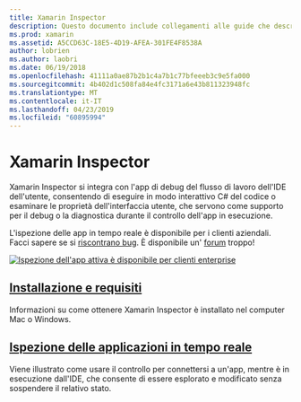 ```yaml
---
title: Xamarin Inspector
description: Questo documento include collegamenti alle guide che descrivono come installare e usare Xamarin Inspector per esplorare ed eseguire il debug delle applicazioni.
ms.prod: xamarin
ms.assetid: A5CCD63C-18E5-4D19-AFEA-301FE4F8538A
author: lobrien
ms.author: laobri
ms.date: 06/19/2018
ms.openlocfilehash: 41111a0ae87b2b1c4a7b1c77bfeeeb3c9e5fa000
ms.sourcegitcommit: 4b402d1c508fa84e4fc3171a6e43b811323948fc
ms.translationtype: MT
ms.contentlocale: it-IT
ms.lasthandoff: 04/23/2019
ms.locfileid: "60895994"
---
```

# <a name="xamarin-inspector"></a>Xamarin Inspector

Xamarin Inspector si integra con l'app di debug del flusso di lavoro dell'IDE dell'utente, consentendo di eseguire in modo interattivo C# del codice o esaminare le proprietà dell'interfaccia utente, che servono come supporto per il debug o la diagnostica durante il controllo dell'app in esecuzione.

L'ispezione delle app in tempo reale è disponibile per i clienti aziendali. Facci sapere se si [riscontrano bug](~/tools/inspector/install.md#reporting-bugs). È disponibile un' [forum](https://forums.xamarin.com/categories/inspector) troppo!

[![](images/interactive-1.0.0-bike-inspect-3d-small.png "Ispezione dell'app attiva è disponibile per clienti enterprise")](images/interactive-1.0.0-bike-inspect-3d.png#lightbox)

## <a name="installation-and-requirementstoolsinspectorinstallmd"></a>[Installazione e requisiti](~/tools/inspector/install.md)

Informazioni su come ottenere Xamarin Inspector è installato nel computer Mac o Windows.

## <a name="inspecting-live-applicationstoolsinspectorinspectmd"></a>[Ispezione delle applicazioni in tempo reale](~/tools/inspector/inspect.md)

Viene illustrato come usare il controllo per connettersi a un'app, mentre è in esecuzione dall'IDE, che consente di essere esplorato e modificato senza sospendere il relativo stato.


